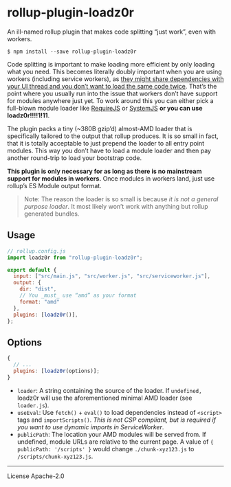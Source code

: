 # rollup-plugin-loadz0r

An ill-named rollup plugin that makes code splitting “just work”, even with workers.

```
$ npm install --save rollup-plugin-loadz0r
```

Code splitting is important to make loading more efficient by only loading what you need. This becomes literally doubly important when you are using workers (including service workers), as [they might share dependencies with your UI thread and you don’t want to load the same code twice][splitting]. That’s the point where you usually run into the issue that workers don’t have support for modules anywhere just yet. To work around this you can either pick a full-blown module loader like [RequireJS] or [SystemJS] **or you can use loadz0r!!!!1!11**.

The plugin packs a tiny (~380B gzip’d) almost-AMD loader that is specifically tailored to the output that rollup produces. It is so small in fact, that it is totally acceptable to just prepend the loader to all entry point modules. This way you don’t have to load a module loader and then pay another round-trip to load your bootstrap code.

**This plugin is only necessary for as long as there is no mainstream support for modules in workers.** Once modules in workers land, just use rollup’s ES Module output format.

> Note: The reason the loader is so small is because _it is not a general purpose loader_. It most likely won’t work with anything but rollup generated bundles.

## Usage

```js
// rollup.config.js
import loadz0r from "rollup-plugin-loadz0r";

export default {
  input: ["src/main.js", "src/worker.js", "src/serviceworker.js"],
  output: {
    dir: "dist",
    // You _must_ use “amd” as your format
    format: "amd"
  },
  plugins: [loadz0r()],
};
```

## Options

```js
{
  // ...
  plugins: [loadz0r(options)];
}
```

- `loader`: A string containing the source of the loader. If `undefined,` loadz0r will use the aforementioned minimal AMD loader (see `loader.js`).
- `useEval`: Use `fetch()` + `eval()` to load dependencies instead of `<script>` tags and `importScripts()`. _This is not CSP compliant, but is required if you want to use dynamic imports in ServiceWorker_.
- `publicPath`: The location your AMD modules will be served from. If undefined, module URLs are relative to the current page. A value of `{ publicPath: '/scripts' }` would change `./chunk-xyz123.js` to `/scripts/chunk-xyz123.js`.

[rollup]: https://rollupjs.org/
[requirejs]: https://requirejs.org/
[systemjs]: https://github.com/systemjs/systemjs
[splitting]: https://twitter.com/DasSurma/status/1013489346090012672

---

License Apache-2.0
